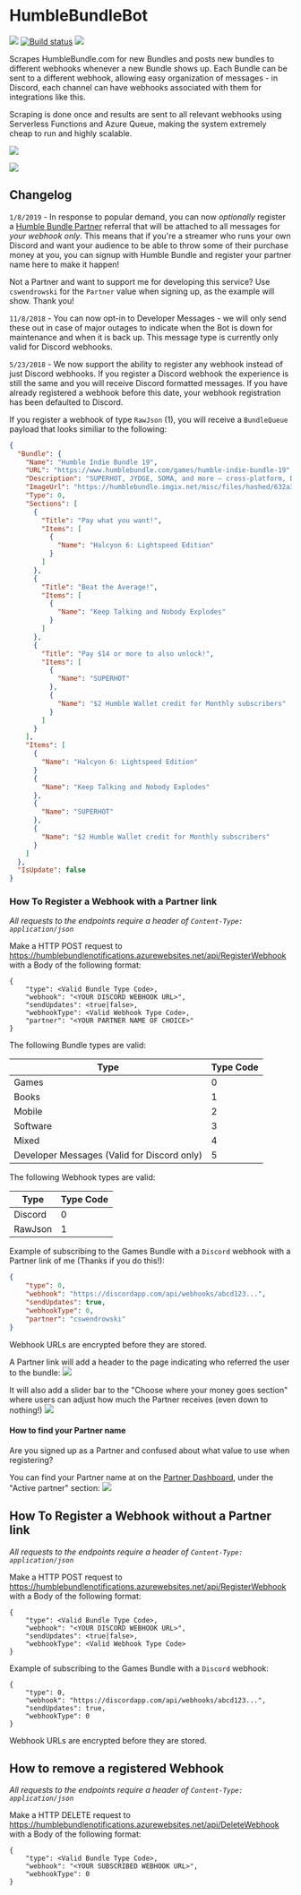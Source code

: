 # HumbleBundleBot

![](https://img.shields.io/badge/Built%20On-Azure%20Functions-blue.svg)
[![Build status](https://ironmoosedevelopment.visualstudio.com/Iron%20Moose%20Development/_apis/build/status/HumbleBundleBot%20CI)](https://ironmoosedevelopment.visualstudio.com/Iron%20Moose%20Development/_build/latest?definitionId=18)
![](https://ironmoosedevelopment.vsrm.visualstudio.com/_apis/public/Release/badge/94ed5e56-0dc7-4503-a43d-3f1f8a8240e1/1/1)

Scrapes HumbleBundle.com for new Bundles and posts new bundles to different webhooks whenever a new Bundle shows up.
Each Bundle can be sent to a different webhook, allowing easy organization of messages - in Discord, each channel can have webhooks associated with them for integrations like this.

Scraping is done once and results are sent to all relevant webhooks using Serverless Functions and Azure Queue, making the system extremely cheap to run and highly scalable.

![](https://s33.postimg.cc/3w0ux45wv/Capture.png)

![](https://i.postimg.cc/3JJQYcnb/image.png)


## Changelog
`1/8/2019` - In response to popular demand, you can now *optionally* register a [Humble Bundle Partner](https://www.humblebundle.com/partner) referral that will be attached to all messages for *your webhook only*. This means that if you're a streamer who runs your own Discord and want your audience to be able to throw some of their purchase money at you, you can signup with Humble Bundle and register your partner name here to make it happen!

Not a Partner and want to support me for developing this service? Use `cswendrowski` for the `Partner` value when signing up, as the example will show. Thank you!

`11/8/2018` - You can now opt-in to Developer Messages - we will only send these out in case of major outages to indicate when the Bot is down for maintenance and when it is back up. This message type is currently only valid for Discord webhooks.

`5/23/2018` - We now support the ability to register any webhook instead of just Discord webhooks.
If you register a Discord webhook the experience is still the same and you will receive Discord formatted messages.
If you have already registered a webhook before this date, your webhook registration has been defaulted to Discord.

If you register a webhook of type `RawJson` (1), you will receive a `BundleQueue` payload that looks similiar to the following:

```json
{
  "Bundle": {
    "Name": "Humble Indie Bundle 19",
    "URL": "https://www.humblebundle.com/games/humble-indie-bundle-19",
    "Description": "SUPERHOT, JYDGE, SOMA, and more – cross-platform, DRM-free, and on Steam!",
    "ImageUrl": "https://humblebundle.imgix.net/misc/files/hashed/632a3bceaaede04cf3d0dee88cfaa7f473cc3fb8.png?auto=compress&h=630&w=1200&s=98e4c242fff7139eceb2bee5740b605b",
    "Type": 0,
    "Sections": [
      {
        "Title": "Pay what you want!",
        "Items": [
          {
            "Name": "Halcyon 6: Lightspeed Edition"
          }
        ]
      },
      {
        "Title": "Beat the Average!",
        "Items": [
          {
            "Name": "Keep Talking and Nobody Explodes"
          }
        ]
      },
      {
        "Title": "Pay $14 or more to also unlock!",
        "Items": [
          {
            "Name": "SUPERHOT"
          },
          {
            "Name": "$2 Humble Wallet credit for Monthly subscribers"
          }
        ]
      }
    ],
    "Items": [
      {
        "Name": "Halcyon 6: Lightspeed Edition"
      }
      {
        "Name": "Keep Talking and Nobody Explodes"
      },
      {
        "Name": "SUPERHOT"
      },
      {
        "Name": "$2 Humble Wallet credit for Monthly subscribers"
      }
    ]
  },
  "IsUpdate": false
}
```

### How To Register a Webhook with a Partner link

*All requests to the endpoints require a header of `Content-Type: application/json`*

Make a HTTP POST request to https://humblebundlenotifications.azurewebsites.net/api/RegisterWebhook with a Body of the following format:

```
{
    "type": <Valid Bundle Type Code>,
    "webhook": "<YOUR DISCORD WEBHOOK URL>",
    "sendUpdates": <true|false>,
    "webhookType": <Valid Webhook Type Code>,
    "partner": "<YOUR PARTNER NAME OF CHOICE>"
}
```
The following Bundle types are valid:

| Type        | Type Code |
| ----------- | --------- |
| Games       | 0         |
| Books       | 1         |
| Mobile      | 2         |
| Software    | 3         |
| Mixed       | 4         |
| Developer Messages (Valid for Discord only)| 5  |

The following Webhook types are valid:

| Type        | Type Code |
| ----------- | --------- |
| Discord     | 0         |
| RawJson     | 1         |

Example of subscribing to the Games Bundle with a `Discord` webhook with a Partner link of me (Thanks if you do this!):

```json
{
    "type": 0,
    "webhook": "https://discordapp.com/api/webhooks/abcd123...",
    "sendUpdates": true,
    "webhookType": 0,
    "partner": "cswendrowski"
}
```

Webhook URLs are encrypted before they are stored.

A Partner link will add a header to the page indicating who referred the user to the bundle:
![](https://i.postimg.cc/Jzn62wPM/image.png)

It will also add a slider bar to the "Choose where your money goes section" where users can adjust how much the Partner receives (even down to nothing!)
![](https://i.postimg.cc/Kzy5FCrK/image.png)

#### How to find your Partner name

Are you signed up as a Partner and confused about what value to use when registering?

You can find your Partner name at on the [Partner Dashboard](https://www.humblebundle.com/partner/dashboard), under the "Active partner" section:
![](https://i.postimg.cc/k4zqBFGt/image.png)

## How To Register a Webhook without a Partner link

*All requests to the endpoints require a header of `Content-Type: application/json`*

Make a HTTP POST request to https://humblebundlenotifications.azurewebsites.net/api/RegisterWebhook with a Body of the following format:

```
{
    "type": <Valid Bundle Type Code>,
    "webhook": "<YOUR DISCORD WEBHOOK URL>",
    "sendUpdates": <true|false>,
    "webhookType": <Valid Webhook Type Code>
}
```

Example of subscribing to the Games Bundle with a `Discord` webhook:

```
{
    "type": 0,
    "webhook": "https://discordapp.com/api/webhooks/abcd123...",
    "sendUpdates": true,
    "webhookType": 0
}
```

Webhook URLs are encrypted before they are stored.

## How to remove a registered Webhook

*All requests to the endpoints require a header of `Content-Type: application/json`*

Make a HTTP DELETE request to https://humblebundlenotifications.azurewebsites.net/api/DeleteWebhook with a Body of the following format:

```
{
    "type": <Valid Bundle Type Code>,
    "webhook": "<YOUR SUBSCRIBED WEBHOOK URL>",
    "webhookType": 0
}
```


